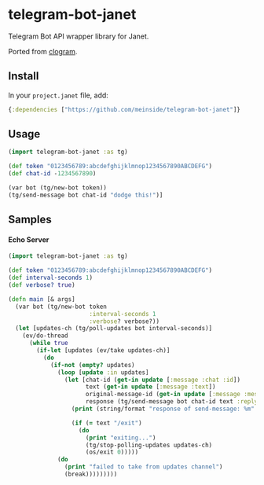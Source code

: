# telegram-bot-janet

Telegram Bot API wrapper library for Janet.

Ported from [clogram](https://github.com/meinside/clogram).

## Install


In your `project.janet` file, add:

```clojure
{:dependencies ["https://github.com/meinside/telegram-bot-janet"]}
```

## Usage

```clojure
(import telegram-bot-janet :as tg)

(def token "0123456789:abcdefghijklmnop1234567890ABCDEFG")
(def chat-id -1234567890)

(var bot (tg/new-bot token))
(tg/send-message bot chat-id "dodge this!")]
```

## Samples

#### Echo Server

```clojure
(import telegram-bot-janet :as tg)

(def token "0123456789:abcdefghijklmnop1234567890ABCDEFG")
(def interval-seconds 1)
(def verbose? true)

(defn main [& args]
  (var bot (tg/new-bot token
                       :interval-seconds 1
                       :verbose? verbose?))
  (let [updates-ch (tg/poll-updates bot interval-seconds)]
    (ev/do-thread
      (while true
        (if-let [updates (ev/take updates-ch)]
          (do
            (if-not (empty? updates)
              (loop [update :in updates]
                (let [chat-id (get-in update [:message :chat :id])
                      text (get-in update [:message :text])
                      original-message-id (get-in update [:message :message-id])
                      response (tg/send-message bot chat-id text :reply-to-message-id original-message-id)]
                  (print (string/format "response of send-message: %m" response))

                  (if (= text "/exit")
                    (do
                      (print "exiting...")
                      (tg/stop-polling-updates updates-ch)
                      (os/exit 0)))))
              (do
                (print "failed to take from updates channel")
                (break)))))))))
```

